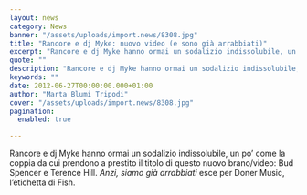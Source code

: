```yaml
---
layout: news
category: News
banner: "/assets/uploads/import.news/8308.jpg"
title: "Rancore e dj Myke: nuovo video (e sono già arrabbiati)"
excerpt: "Rancore e dj Myke hanno ormai un sodalizio indissolubile, un po’ come la coppia da cui prendono a prestito il titolo di questo nuovo brano/video: Bud Spencer e Terence Hill. Anzi, siamo già arrabbiati esce per Doner Music, l’etichetta di Fish"
quote: ""
description: "Rancore e dj Myke hanno ormai un sodalizio indissolubile, un po’ come la coppia da cui prendono a prestito il titolo di questo nuovo brano/video: Bud Spencer e Terence Hill. Anzi, siamo già arrabbiati esce per Doner Music, l’etichetta di Fish"
keywords: ""
date: 2012-06-27T00:00:00.000+01:00
author: "Marta Blumi Tripodi"
cover: "/assets/uploads/import.news/8308.jpg"
pagination:
  enabled: true

---
```


Rancore e dj Myke hanno ormai un sodalizio indissolubile, un po’ come la coppia da cui prendono a prestito il titolo di questo nuovo brano/video: Bud Spencer e Terence Hill. _Anzi, siamo già arrabbiati_ esce per Doner Music, l’etichetta di Fish.  
